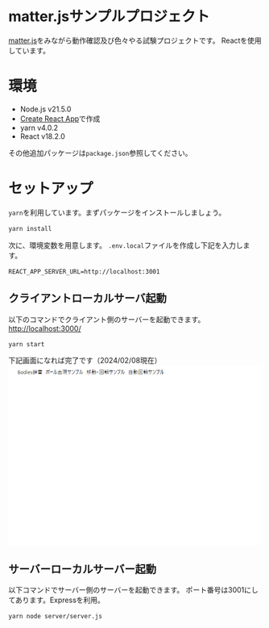 # matter.jsサンプルプロジェクト
[matter.js](https://brm.io/matter-js/)をみながら動作確認及び色々やる試験プロジェクトです。
Reactを使用しています。

# 環境
- Node.js v21.5.0
- [Create React App](https://create-react-app.dev/)で作成
- yarn v4.0.2
- React v18.2.0

その他追加パッケージは`package.json`参照してください。


# セットアップ
`yarn`を利用しています。まずパッケージをインストールしましょう。
```bash
yarn install
```
次に、環境変数を用意します。
`.env.local`ファイルを作成し下記を入力します。
```shell
REACT_APP_SERVER_URL=http://localhost:3001
```

## クライアントローカルサーバ起動
以下のコマンドでクライアント側のサーバーを起動できます。
[http://localhost:3000/](http://localhost:3000/)
```bash
yarn start
```
下記画面になれば完了です（2024/02/08現在）
![alt text](README_image/image.png)

## サーバーローカルサーバー起動
以下コマンドでサーバー側のサーバーを起動できます。
ポート番号は3001にしてあります。Expressを利用。
```bash
yarn node server/server.js
```